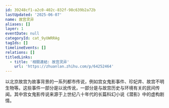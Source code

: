 ```yaml
---
id: 39248cf1-a2c0-402c-832f-98c639b2a72b
lastUpdated: '2025-06-07'
name: 故宫灵异
aliases: []
layer: 1
eventDate: null
categoryId: cat_9yUWRRAg
tagIds: []
timelineEvents: []
relations: []
titledLinks:
  - title: '相關連結: 故宫灵异'
    url: 'https://zhuanlan.zhihu.com/p/64252464'
---
```

以北京故宫为故事背景的一系列都市传说，例如宫女鬼影事件、珍妃井、故宫不明生物等。这些事件一部分是以讹传讹，一部分是与故宫历史与环境有关的民间传闻。其中宫女鬼影传说来源于上世纪八十年代的长篇科幻小说《潜影》中的虚构剧情。

